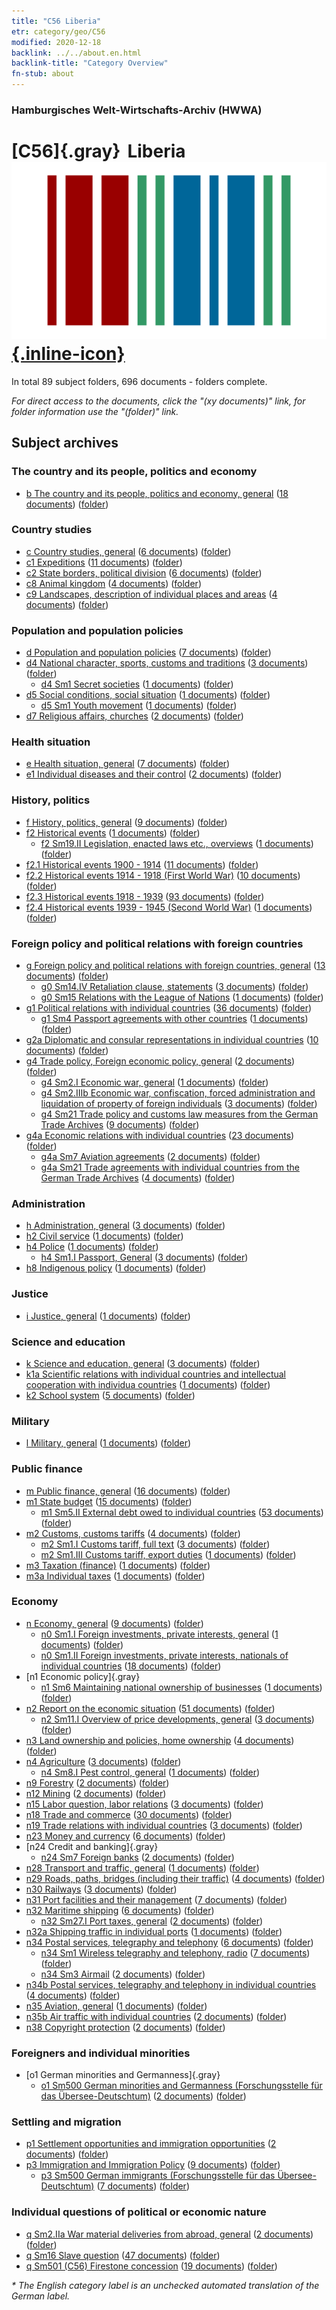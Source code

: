 ```yaml
---
title: "C56 Liberia"
etr: category/geo/C56
modified: 2020-12-18
backlink: ../../about.en.html
backlink-title: "Category Overview"
fn-stub: about
---
```


### Hamburgisches Welt-Wirtschafts-Archiv (HWWA)
# [C56]{.gray}&#8201; Liberia&#160; [![Wikidata item](/images/Wikidata-logo.svg){.inline-icon}](http://www.wikidata.org/entity/Q1014)





In total 89 subject folders, 696 documents - folders complete.

_For direct access to the documents, click the "(xy documents)" link, for folder information use the "(folder)" link._

## Subject archives



### The country and its people, politics and economy

- [b The country and its people, politics and economy, general](../../../subject/about.en.html#b) (<a href="https://dfg-viewer.de/show/?tx_dlf[id]=https://pm20.zbw.eu/mets/sh/1414xx/141405/1441xx/144196/public.mets.en.xml" target="_blank">18 documents</a>) ([folder](http://purl.org/pressemappe20/folder/sh/141405,144196))

### Country studies

- [c Country studies, general](../../../subject/about.en.html#c) (<a href="https://dfg-viewer.de/show/?tx_dlf[id]=https://pm20.zbw.eu/mets/sh/1414xx/141405/1441xx/144199/public.mets.en.xml" target="_blank">6 documents</a>) ([folder](http://purl.org/pressemappe20/folder/sh/141405,144199))
- [c1 Expeditions](../../../subject/about.en.html#c1) (<a href="https://dfg-viewer.de/show/?tx_dlf[id]=https://pm20.zbw.eu/mets/sh/1414xx/141405/1442xx/144200/public.mets.en.xml" target="_blank">11 documents</a>) ([folder](http://purl.org/pressemappe20/folder/sh/141405,144200))
- [c2 State borders, political division](../../../subject/about.en.html#c2) (<a href="https://dfg-viewer.de/show/?tx_dlf[id]=https://pm20.zbw.eu/mets/sh/1414xx/141405/1442xx/144202/public.mets.en.xml" target="_blank">6 documents</a>) ([folder](http://purl.org/pressemappe20/folder/sh/141405,144202))
- [c8 Animal kingdom](../../../subject/about.en.html#c8) (<a href="https://dfg-viewer.de/show/?tx_dlf[id]=https://pm20.zbw.eu/mets/sh/1414xx/141405/1442xx/144212/public.mets.en.xml" target="_blank">4 documents</a>) ([folder](http://purl.org/pressemappe20/folder/sh/141405,144212))
- [c9 Landscapes, description of individual places and areas](../../../subject/about.en.html#c9) (<a href="https://dfg-viewer.de/show/?tx_dlf[id]=https://pm20.zbw.eu/mets/sh/1414xx/141405/1442xx/144214/public.mets.en.xml" target="_blank">4 documents</a>) ([folder](http://purl.org/pressemappe20/folder/sh/141405,144214))

### Population and population policies

- [d Population and population policies](../../../subject/about.en.html#d) (<a href="https://dfg-viewer.de/show/?tx_dlf[id]=https://pm20.zbw.eu/mets/sh/1414xx/141405/1442xx/144221/public.mets.en.xml" target="_blank">7 documents</a>) ([folder](http://purl.org/pressemappe20/folder/sh/141405,144221))
- [d4 National character, sports, customs and traditions](../../../subject/about.en.html#d4) (<a href="https://dfg-viewer.de/show/?tx_dlf[id]=https://pm20.zbw.eu/mets/sh/1414xx/141405/1442xx/144228/public.mets.en.xml" target="_blank">3 documents</a>) ([folder](http://purl.org/pressemappe20/folder/sh/141405,144228))
  - [d4 Sm1 Secret societies](../../../subject/about.en.html#d4_Sm1) (<a href="https://dfg-viewer.de/show/?tx_dlf[id]=https://pm20.zbw.eu/mets/sh/1414xx/141405/1637xx/163704/public.mets.en.xml" target="_blank">1 documents</a>) ([folder](http://purl.org/pressemappe20/folder/sh/141405,163704))
- [d5 Social conditions, social situation](../../../subject/about.en.html#d5) (<a href="https://dfg-viewer.de/show/?tx_dlf[id]=https://pm20.zbw.eu/mets/sh/1414xx/141405/1442xx/144233/public.mets.en.xml" target="_blank">1 documents</a>) ([folder](http://purl.org/pressemappe20/folder/sh/141405,144233))
  - [d5 Sm1 Youth movement](../../../subject/about.en.html#d5_Sm1) (<a href="https://dfg-viewer.de/show/?tx_dlf[id]=https://pm20.zbw.eu/mets/sh/1414xx/141405/1442xx/144234/public.mets.en.xml" target="_blank">1 documents</a>) ([folder](http://purl.org/pressemappe20/folder/sh/141405,144234))
- [d7 Religious affairs, churches](../../../subject/about.en.html#d7) (<a href="https://dfg-viewer.de/show/?tx_dlf[id]=https://pm20.zbw.eu/mets/sh/1414xx/141405/1442xx/144241/public.mets.en.xml" target="_blank">2 documents</a>) ([folder](http://purl.org/pressemappe20/folder/sh/141405,144241))

### Health situation

- [e Health situation, general](../../../subject/about.en.html#e) (<a href="https://dfg-viewer.de/show/?tx_dlf[id]=https://pm20.zbw.eu/mets/sh/1414xx/141405/1442xx/144264/public.mets.en.xml" target="_blank">7 documents</a>) ([folder](http://purl.org/pressemappe20/folder/sh/141405,144264))
- [e1 Individual diseases and their control](../../../subject/about.en.html#e1) (<a href="https://dfg-viewer.de/show/?tx_dlf[id]=https://pm20.zbw.eu/mets/sh/1414xx/141405/1442xx/144265/public.mets.en.xml" target="_blank">2 documents</a>) ([folder](http://purl.org/pressemappe20/folder/sh/141405,144265))

### History, politics

- [f History, politics, general](../../../subject/about.en.html#f) (<a href="https://dfg-viewer.de/show/?tx_dlf[id]=https://pm20.zbw.eu/mets/sh/1414xx/141405/1442xx/144282/public.mets.en.xml" target="_blank">9 documents</a>) ([folder](http://purl.org/pressemappe20/folder/sh/141405,144282))
- [f2 Historical events](../../../subject/about.en.html#f2) (<a href="https://dfg-viewer.de/show/?tx_dlf[id]=https://pm20.zbw.eu/mets/sh/1414xx/141405/1442xx/144286/public.mets.en.xml" target="_blank">1 documents</a>) ([folder](http://purl.org/pressemappe20/folder/sh/141405,144286))
  - [f2 Sm19.II Legislation, enacted laws etc., overviews](../../../subject/about.en.html#f2_Sm19.II) (<a href="https://dfg-viewer.de/show/?tx_dlf[id]=https://pm20.zbw.eu/mets/sh/1414xx/141405/1443xx/144304/public.mets.en.xml" target="_blank">1 documents</a>) ([folder](http://purl.org/pressemappe20/folder/sh/141405,144304))
- [f2.1 Historical events 1900 - 1914](../../../subject/about.en.html#f2.1) (<a href="https://dfg-viewer.de/show/?tx_dlf[id]=https://pm20.zbw.eu/mets/sh/1414xx/141405/1813xx/181392/public.mets.en.xml" target="_blank">11 documents</a>) ([folder](http://purl.org/pressemappe20/folder/sh/141405,181392))
- [f2.2 Historical events 1914 - 1918 (First World War)](../../../subject/about.en.html#f2.2) (<a href="https://dfg-viewer.de/show/?tx_dlf[id]=https://pm20.zbw.eu/mets/sh/1414xx/141405/1813xx/181360/public.mets.en.xml" target="_blank">10 documents</a>) ([folder](http://purl.org/pressemappe20/folder/sh/141405,181360))
- [f2.3 Historical events 1918 - 1939](../../../subject/about.en.html#f2.3) (<a href="https://dfg-viewer.de/show/?tx_dlf[id]=https://pm20.zbw.eu/mets/sh/1414xx/141405/1813xx/181391/public.mets.en.xml" target="_blank">93 documents</a>) ([folder](http://purl.org/pressemappe20/folder/sh/141405,181391))
- [f2.4 Historical events 1939 - 1945 (Second World War)](../../../subject/about.en.html#f2.4) (<a href="https://dfg-viewer.de/show/?tx_dlf[id]=https://pm20.zbw.eu/mets/sh/1414xx/141405/1813xx/181361/public.mets.en.xml" target="_blank">1 documents</a>) ([folder](http://purl.org/pressemappe20/folder/sh/141405,181361))

### Foreign policy and political relations with foreign countries

- [g Foreign policy and political relations with foreign countries, general](../../../subject/about.en.html#g) (<a href="https://dfg-viewer.de/show/?tx_dlf[id]=https://pm20.zbw.eu/mets/sh/1414xx/141405/1444xx/144451/public.mets.en.xml" target="_blank">13 documents</a>) ([folder](http://purl.org/pressemappe20/folder/sh/141405,144451))
  - [g0 Sm14.IV Retaliation clause, statements](../../../subject/about.en.html#g0_Sm14.IV) (<a href="https://dfg-viewer.de/show/?tx_dlf[id]=https://pm20.zbw.eu/mets/sh/1414xx/141405/1445xx/144588/public.mets.en.xml" target="_blank">3 documents</a>) ([folder](http://purl.org/pressemappe20/folder/sh/141405,144588))
  - [g0 Sm15 Relations with the League of Nations](../../../subject/about.en.html#g0_Sm15) (<a href="https://dfg-viewer.de/show/?tx_dlf[id]=https://pm20.zbw.eu/mets/sh/1414xx/141405/1445xx/144589/public.mets.en.xml" target="_blank">1 documents</a>) ([folder](http://purl.org/pressemappe20/folder/sh/141405,144589))
- [g1 Political relations with individual countries](../../../subject/about.en.html#g1) (<a href="https://dfg-viewer.de/show/?tx_dlf[id]=https://pm20.zbw.eu/mets/sh/1414xx/141405/1444xx/144452/public.mets.en.xml" target="_blank">36 documents</a>) ([folder](http://purl.org/pressemappe20/folder/sh/141405,144452))
  - [g1 Sm4 Passport agreements with other countries](../../../subject/about.en.html#g1_Sm4) (<a href="https://dfg-viewer.de/show/?tx_dlf[id]=https://pm20.zbw.eu/mets/sh/1414xx/141405/1444xx/144456/public.mets.en.xml" target="_blank">1 documents</a>) ([folder](http://purl.org/pressemappe20/folder/sh/141405,144456))
- [g2a Diplomatic and consular representations in individual countries](../../../subject/about.en.html#g2a) (<a href="https://dfg-viewer.de/show/?tx_dlf[id]=https://pm20.zbw.eu/mets/sh/1414xx/141405/1444xx/144466/public.mets.en.xml" target="_blank">10 documents</a>) ([folder](http://purl.org/pressemappe20/folder/sh/141405,144466))
- [g4 Trade policy, Foreign economic policy, general](../../../subject/about.en.html#g4) (<a href="https://dfg-viewer.de/show/?tx_dlf[id]=https://pm20.zbw.eu/mets/sh/1414xx/141405/1444xx/144470/public.mets.en.xml" target="_blank">2 documents</a>) ([folder](http://purl.org/pressemappe20/folder/sh/141405,144470))
  - [g4 Sm2.I Economic war, general](../../../subject/about.en.html#g4_Sm2.I) (<a href="https://dfg-viewer.de/show/?tx_dlf[id]=https://pm20.zbw.eu/mets/sh/1414xx/141405/1444xx/144474/public.mets.en.xml" target="_blank">1 documents</a>) ([folder](http://purl.org/pressemappe20/folder/sh/141405,144474))
  - [g4 Sm2.IIIb Economic war, confiscation, forced administration and liquidation of property of foreign individuals](../../../subject/about.en.html#g4_Sm2.IIIb) (<a href="https://dfg-viewer.de/show/?tx_dlf[id]=https://pm20.zbw.eu/mets/sh/1414xx/141405/1444xx/144477/public.mets.en.xml" target="_blank">3 documents</a>) ([folder](http://purl.org/pressemappe20/folder/sh/141405,144477))
  - [g4 Sm21 Trade policy and customs law measures from the German Trade Archives](../../../subject/about.en.html#g4_Sm21) (<a href="https://dfg-viewer.de/show/?tx_dlf[id]=https://pm20.zbw.eu/mets/sh/1414xx/141405/1444xx/144492/public.mets.en.xml" target="_blank">9 documents</a>) ([folder](http://purl.org/pressemappe20/folder/sh/141405,144492))
- [g4a Economic relations with individual countries](../../../subject/about.en.html#g4a) (<a href="https://dfg-viewer.de/show/?tx_dlf[id]=https://pm20.zbw.eu/mets/sh/1414xx/141405/1445xx/144531/public.mets.en.xml" target="_blank">23 documents</a>) ([folder](http://purl.org/pressemappe20/folder/sh/141405,144531))
  - [g4a Sm7 Aviation agreements](../../../subject/about.en.html#g4a_Sm7) (<a href="https://dfg-viewer.de/show/?tx_dlf[id]=https://pm20.zbw.eu/mets/sh/1414xx/141405/1445xx/144538/public.mets.en.xml" target="_blank">2 documents</a>) ([folder](http://purl.org/pressemappe20/folder/sh/141405,144538))
  - [g4a Sm21 Trade agreements with individual countries from the German Trade Archives](../../../subject/about.en.html#g4a_Sm21) (<a href="https://dfg-viewer.de/show/?tx_dlf[id]=https://pm20.zbw.eu/mets/sh/1414xx/141405/1445xx/144550/public.mets.en.xml" target="_blank">4 documents</a>) ([folder](http://purl.org/pressemappe20/folder/sh/141405,144550))

### Administration

- [h Administration, general](../../../subject/about.en.html#h) (<a href="https://dfg-viewer.de/show/?tx_dlf[id]=https://pm20.zbw.eu/mets/sh/1414xx/141405/1446xx/144659/public.mets.en.xml" target="_blank">3 documents</a>) ([folder](http://purl.org/pressemappe20/folder/sh/141405,144659))
- [h2 Civil service](../../../subject/about.en.html#h2) (<a href="https://dfg-viewer.de/show/?tx_dlf[id]=https://pm20.zbw.eu/mets/sh/1414xx/141405/1446xx/144661/public.mets.en.xml" target="_blank">1 documents</a>) ([folder](http://purl.org/pressemappe20/folder/sh/141405,144661))
- [h4 Police](../../../subject/about.en.html#h4) (<a href="https://dfg-viewer.de/show/?tx_dlf[id]=https://pm20.zbw.eu/mets/sh/1414xx/141405/1446xx/144666/public.mets.en.xml" target="_blank">1 documents</a>) ([folder](http://purl.org/pressemappe20/folder/sh/141405,144666))
  - [h4 Sm1.I Passport, General](../../../subject/about.en.html#h4_Sm1.I) (<a href="https://dfg-viewer.de/show/?tx_dlf[id]=https://pm20.zbw.eu/mets/sh/1414xx/141405/1446xx/144667/public.mets.en.xml" target="_blank">3 documents</a>) ([folder](http://purl.org/pressemappe20/folder/sh/141405,144667))
- [h8 Indigenous policy](../../../subject/about.en.html#h8) (<a href="https://dfg-viewer.de/show/?tx_dlf[id]=https://pm20.zbw.eu/mets/sh/1414xx/141405/1446xx/144692/public.mets.en.xml" target="_blank">1 documents</a>) ([folder](http://purl.org/pressemappe20/folder/sh/141405,144692))

### Justice

- [i Justice, general](../../../subject/about.en.html#i) (<a href="https://dfg-viewer.de/show/?tx_dlf[id]=https://pm20.zbw.eu/mets/sh/1414xx/141405/1446xx/144694/public.mets.en.xml" target="_blank">1 documents</a>) ([folder](http://purl.org/pressemappe20/folder/sh/141405,144694))

### Science and education

- [k Science and education, general](../../../subject/about.en.html#k) (<a href="https://dfg-viewer.de/show/?tx_dlf[id]=https://pm20.zbw.eu/mets/sh/1414xx/141405/1447xx/144713/public.mets.en.xml" target="_blank">3 documents</a>) ([folder](http://purl.org/pressemappe20/folder/sh/141405,144713))
- [k1a Scientific relations with individual countries and intellectual cooperation with individua countries](../../../subject/about.en.html#k1a) (<a href="https://dfg-viewer.de/show/?tx_dlf[id]=https://pm20.zbw.eu/mets/sh/1414xx/141405/1447xx/144738/public.mets.en.xml" target="_blank">1 documents</a>) ([folder](http://purl.org/pressemappe20/folder/sh/141405,144738))
- [k2 School system](../../../subject/about.en.html#k2) (<a href="https://dfg-viewer.de/show/?tx_dlf[id]=https://pm20.zbw.eu/mets/sh/1414xx/141405/1447xx/144739/public.mets.en.xml" target="_blank">5 documents</a>) ([folder](http://purl.org/pressemappe20/folder/sh/141405,144739))

### Military

- [l Military, general](../../../subject/about.en.html#l) (<a href="https://dfg-viewer.de/show/?tx_dlf[id]=https://pm20.zbw.eu/mets/sh/1414xx/141405/1447xx/144762/public.mets.en.xml" target="_blank">1 documents</a>) ([folder](http://purl.org/pressemappe20/folder/sh/141405,144762))

### Public finance

- [m Public finance, general](../../../subject/about.en.html#m) (<a href="https://dfg-viewer.de/show/?tx_dlf[id]=https://pm20.zbw.eu/mets/sh/1414xx/141405/1448xx/144809/public.mets.en.xml" target="_blank">16 documents</a>) ([folder](http://purl.org/pressemappe20/folder/sh/141405,144809))
- [m1 State budget](../../../subject/about.en.html#m1) (<a href="https://dfg-viewer.de/show/?tx_dlf[id]=https://pm20.zbw.eu/mets/sh/1414xx/141405/1448xx/144810/public.mets.en.xml" target="_blank">15 documents</a>) ([folder](http://purl.org/pressemappe20/folder/sh/141405,144810))
  - [m1 Sm5.II External debt owed to individual countries](../../../subject/about.en.html#m1_Sm5.II) (<a href="https://dfg-viewer.de/show/?tx_dlf[id]=https://pm20.zbw.eu/mets/sh/1414xx/141405/1448xx/144819/public.mets.en.xml" target="_blank">53 documents</a>) ([folder](http://purl.org/pressemappe20/folder/sh/141405,144819))
- [m2 Customs, customs tariffs](../../../subject/about.en.html#m2) (<a href="https://dfg-viewer.de/show/?tx_dlf[id]=https://pm20.zbw.eu/mets/sh/1414xx/141405/1448xx/144850/public.mets.en.xml" target="_blank">4 documents</a>) ([folder](http://purl.org/pressemappe20/folder/sh/141405,144850))
  - [m2 Sm1.I Customs tariff, full text](../../../subject/about.en.html#m2_Sm1.I) (<a href="https://dfg-viewer.de/show/?tx_dlf[id]=https://pm20.zbw.eu/mets/sh/1414xx/141405/1448xx/144851/public.mets.en.xml" target="_blank">3 documents</a>) ([folder](http://purl.org/pressemappe20/folder/sh/141405,144851))
  - [m2 Sm1.III Customs tariff, export duties](../../../subject/about.en.html#m2_Sm1.III) (<a href="https://dfg-viewer.de/show/?tx_dlf[id]=https://pm20.zbw.eu/mets/sh/1414xx/141405/1448xx/144853/public.mets.en.xml" target="_blank">1 documents</a>) ([folder](http://purl.org/pressemappe20/folder/sh/141405,144853))
- [m3 Taxation (finance)](../../../subject/about.en.html#m3) (<a href="https://dfg-viewer.de/show/?tx_dlf[id]=https://pm20.zbw.eu/mets/sh/1414xx/141405/1448xx/144868/public.mets.en.xml" target="_blank">1 documents</a>) ([folder](http://purl.org/pressemappe20/folder/sh/141405,144868))
- [m3a Individual taxes](../../../subject/about.en.html#m3a) (<a href="https://dfg-viewer.de/show/?tx_dlf[id]=https://pm20.zbw.eu/mets/sh/1414xx/141405/1448xx/144889/public.mets.en.xml" target="_blank">1 documents</a>) ([folder](http://purl.org/pressemappe20/folder/sh/141405,144889))

### Economy

- [n Economy, general](../../../subject/about.en.html#n) (<a href="https://dfg-viewer.de/show/?tx_dlf[id]=https://pm20.zbw.eu/mets/sh/1414xx/141405/1449xx/144930/public.mets.en.xml" target="_blank">9 documents</a>) ([folder](http://purl.org/pressemappe20/folder/sh/141405,144930))
  - [n0 Sm1.I Foreign investments, private interests, general](../../../subject/about.en.html#n0_Sm1.I) (<a href="https://dfg-viewer.de/show/?tx_dlf[id]=https://pm20.zbw.eu/mets/sh/1414xx/141405/1457xx/145774/public.mets.en.xml" target="_blank">1 documents</a>) ([folder](http://purl.org/pressemappe20/folder/sh/141405,145774))
  - [n0 Sm1.II Foreign investments, private interests, nationals of individual countries](../../../subject/about.en.html#n0_Sm1.II) (<a href="https://dfg-viewer.de/show/?tx_dlf[id]=https://pm20.zbw.eu/mets/sh/1414xx/141405/1457xx/145775/public.mets.en.xml" target="_blank">18 documents</a>) ([folder](http://purl.org/pressemappe20/folder/sh/141405,145775))
- [n1 Economic policy]{.gray}
  - [n1 Sm6 Maintaining national ownership of businesses](../../../subject/about.en.html#n1_Sm6) (<a href="https://dfg-viewer.de/show/?tx_dlf[id]=https://pm20.zbw.eu/mets/sh/1414xx/141405/1449xx/144937/public.mets.en.xml" target="_blank">1 documents</a>) ([folder](http://purl.org/pressemappe20/folder/sh/141405,144937))
- [n2 Report on the economic situation](../../../subject/about.en.html#n2) (<a href="https://dfg-viewer.de/show/?tx_dlf[id]=https://pm20.zbw.eu/mets/sh/1414xx/141405/1449xx/144972/public.mets.en.xml" target="_blank">51 documents</a>) ([folder](http://purl.org/pressemappe20/folder/sh/141405,144972))
  - [n2 Sm11.I Overview of price developments, general](../../../subject/about.en.html#n2_Sm11.I) (<a href="https://dfg-viewer.de/show/?tx_dlf[id]=https://pm20.zbw.eu/mets/sh/1414xx/141405/1450xx/145002/public.mets.en.xml" target="_blank">3 documents</a>) ([folder](http://purl.org/pressemappe20/folder/sh/141405,145002))
- [n3 Land ownership and policies, home ownership](../../../subject/about.en.html#n3) (<a href="https://dfg-viewer.de/show/?tx_dlf[id]=https://pm20.zbw.eu/mets/sh/1414xx/141405/1450xx/145027/public.mets.en.xml" target="_blank">4 documents</a>) ([folder](http://purl.org/pressemappe20/folder/sh/141405,145027))
- [n4 Agriculture](../../../subject/about.en.html#n4) (<a href="https://dfg-viewer.de/show/?tx_dlf[id]=https://pm20.zbw.eu/mets/sh/1414xx/141405/1450xx/145048/public.mets.en.xml" target="_blank">3 documents</a>) ([folder](http://purl.org/pressemappe20/folder/sh/141405,145048))
  - [n4 Sm8.I Pest control, general](../../../subject/about.en.html#n4_Sm8.I) (<a href="https://dfg-viewer.de/show/?tx_dlf[id]=https://pm20.zbw.eu/mets/sh/1414xx/141405/1450xx/145056/public.mets.en.xml" target="_blank">1 documents</a>) ([folder](http://purl.org/pressemappe20/folder/sh/141405,145056))
- [n9 Forestry](../../../subject/about.en.html#n9) (<a href="https://dfg-viewer.de/show/?tx_dlf[id]=https://pm20.zbw.eu/mets/sh/1414xx/141405/1450xx/145074/public.mets.en.xml" target="_blank">2 documents</a>) ([folder](http://purl.org/pressemappe20/folder/sh/141405,145074))
- [n12 Mining](../../../subject/about.en.html#n12) (<a href="https://dfg-viewer.de/show/?tx_dlf[id]=https://pm20.zbw.eu/mets/sh/1414xx/141405/1450xx/145083/public.mets.en.xml" target="_blank">2 documents</a>) ([folder](http://purl.org/pressemappe20/folder/sh/141405,145083))
- [n15 Labor question, labor relations](../../../subject/about.en.html#n15) (<a href="https://dfg-viewer.de/show/?tx_dlf[id]=https://pm20.zbw.eu/mets/sh/1414xx/141405/1451xx/145155/public.mets.en.xml" target="_blank">3 documents</a>) ([folder](http://purl.org/pressemappe20/folder/sh/141405,145155))
- [n18 Trade and commerce](../../../subject/about.en.html#n18) (<a href="https://dfg-viewer.de/show/?tx_dlf[id]=https://pm20.zbw.eu/mets/sh/1414xx/141405/1452xx/145262/public.mets.en.xml" target="_blank">30 documents</a>) ([folder](http://purl.org/pressemappe20/folder/sh/141405,145262))
- [n19 Trade relations with individual countries](../../../subject/about.en.html#n19) (<a href="https://dfg-viewer.de/show/?tx_dlf[id]=https://pm20.zbw.eu/mets/sh/1414xx/141405/1452xx/145289/public.mets.en.xml" target="_blank">3 documents</a>) ([folder](http://purl.org/pressemappe20/folder/sh/141405,145289))
- [n23 Money and currency](../../../subject/about.en.html#n23) (<a href="https://dfg-viewer.de/show/?tx_dlf[id]=https://pm20.zbw.eu/mets/sh/1414xx/141405/1453xx/145305/public.mets.en.xml" target="_blank">6 documents</a>) ([folder](http://purl.org/pressemappe20/folder/sh/141405,145305))
- [n24 Credit and banking]{.gray}
  - [n24 Sm7 Foreign banks](../../../subject/about.en.html#n24_Sm7) (<a href="https://dfg-viewer.de/show/?tx_dlf[id]=https://pm20.zbw.eu/mets/sh/1414xx/141405/1453xx/145366/public.mets.en.xml" target="_blank">2 documents</a>) ([folder](http://purl.org/pressemappe20/folder/sh/141405,145366))
- [n28 Transport and traffic, general](../../../subject/about.en.html#n28) (<a href="https://dfg-viewer.de/show/?tx_dlf[id]=https://pm20.zbw.eu/mets/sh/1414xx/141405/1455xx/145509/public.mets.en.xml" target="_blank">1 documents</a>) ([folder](http://purl.org/pressemappe20/folder/sh/141405,145509))
- [n29 Roads, paths, bridges (including their traffic)](../../../subject/about.en.html#n29) (<a href="https://dfg-viewer.de/show/?tx_dlf[id]=https://pm20.zbw.eu/mets/sh/1414xx/141405/1455xx/145524/public.mets.en.xml" target="_blank">4 documents</a>) ([folder](http://purl.org/pressemappe20/folder/sh/141405,145524))
- [n30 Railways](../../../subject/about.en.html#n30) (<a href="https://dfg-viewer.de/show/?tx_dlf[id]=https://pm20.zbw.eu/mets/sh/1414xx/141405/1455xx/145531/public.mets.en.xml" target="_blank">3 documents</a>) ([folder](http://purl.org/pressemappe20/folder/sh/141405,145531))
- [n31 Port facilities and their management](../../../subject/about.en.html#n31) (<a href="https://dfg-viewer.de/show/?tx_dlf[id]=https://pm20.zbw.eu/mets/sh/1414xx/141405/1455xx/145563/public.mets.en.xml" target="_blank">7 documents</a>) ([folder](http://purl.org/pressemappe20/folder/sh/141405,145563))
- [n32 Maritime shipping](../../../subject/about.en.html#n32) (<a href="https://dfg-viewer.de/show/?tx_dlf[id]=https://pm20.zbw.eu/mets/sh/1414xx/141405/1455xx/145567/public.mets.en.xml" target="_blank">6 documents</a>) ([folder](http://purl.org/pressemappe20/folder/sh/141405,145567))
  - [n32 Sm27.I Port taxes, general](../../../subject/about.en.html#n32_Sm27.I) (<a href="https://dfg-viewer.de/show/?tx_dlf[id]=https://pm20.zbw.eu/mets/sh/1414xx/141405/1456xx/145600/public.mets.en.xml" target="_blank">2 documents</a>) ([folder](http://purl.org/pressemappe20/folder/sh/141405,145600))
- [n32a Shipping traffic in individual ports](../../../subject/about.en.html#n32a) (<a href="https://dfg-viewer.de/show/?tx_dlf[id]=https://pm20.zbw.eu/mets/sh/1414xx/141405/1456xx/145644/public.mets.en.xml" target="_blank">1 documents</a>) ([folder](http://purl.org/pressemappe20/folder/sh/141405,145644))
- [n34 Postal services, telegraphy and telephony](../../../subject/about.en.html#n34) (<a href="https://dfg-viewer.de/show/?tx_dlf[id]=https://pm20.zbw.eu/mets/sh/1414xx/141405/1456xx/145662/public.mets.en.xml" target="_blank">6 documents</a>) ([folder](http://purl.org/pressemappe20/folder/sh/141405,145662))
  - [n34 Sm1 Wireless telegraphy and telephony, radio](../../../subject/about.en.html#n34_Sm1) (<a href="https://dfg-viewer.de/show/?tx_dlf[id]=https://pm20.zbw.eu/mets/sh/1414xx/141405/1456xx/145663/public.mets.en.xml" target="_blank">7 documents</a>) ([folder](http://purl.org/pressemappe20/folder/sh/141405,145663))
  - [n34 Sm3 Airmail](../../../subject/about.en.html#n34_Sm3) (<a href="https://dfg-viewer.de/show/?tx_dlf[id]=https://pm20.zbw.eu/mets/sh/1414xx/141405/1456xx/145665/public.mets.en.xml" target="_blank">2 documents</a>) ([folder](http://purl.org/pressemappe20/folder/sh/141405,145665))
- [n34b Postal services, telegraphy and telephony in individual countries](../../../subject/about.en.html#n34b) (<a href="https://dfg-viewer.de/show/?tx_dlf[id]=https://pm20.zbw.eu/mets/sh/1414xx/141405/1456xx/145680/public.mets.en.xml" target="_blank">4 documents</a>) ([folder](http://purl.org/pressemappe20/folder/sh/141405,145680))
- [n35 Aviation, general](../../../subject/about.en.html#n35) (<a href="https://dfg-viewer.de/show/?tx_dlf[id]=https://pm20.zbw.eu/mets/sh/1414xx/141405/1456xx/145681/public.mets.en.xml" target="_blank">1 documents</a>) ([folder](http://purl.org/pressemappe20/folder/sh/141405,145681))
- [n35b Air traffic with individual countries](../../../subject/about.en.html#n35b) (<a href="https://dfg-viewer.de/show/?tx_dlf[id]=https://pm20.zbw.eu/mets/sh/1414xx/141405/1457xx/145706/public.mets.en.xml" target="_blank">2 documents</a>) ([folder](http://purl.org/pressemappe20/folder/sh/141405,145706))
- [n38 Copyright protection](../../../subject/about.en.html#n38) (<a href="https://dfg-viewer.de/show/?tx_dlf[id]=https://pm20.zbw.eu/mets/sh/1414xx/141405/1457xx/145757/public.mets.en.xml" target="_blank">2 documents</a>) ([folder](http://purl.org/pressemappe20/folder/sh/141405,145757))

### Foreigners and individual minorities

- [o1 German minorities and Germanness]{.gray}
  - [o1 Sm500 German minorities and Germanness (Forschungsstelle für das Übersee-Deutschtum)](../../../subject/about.en.html#o1_Sm500) (<a href="https://dfg-viewer.de/show/?tx_dlf[id]=https://pm20.zbw.eu/mets/sh/1414xx/141405/1459xx/145911/public.mets.en.xml" target="_blank">2 documents</a>) ([folder](http://purl.org/pressemappe20/folder/sh/141405,145911))

### Settling and migration

- [p1 Settlement opportunities and immigration opportunities](../../../subject/about.en.html#p1) (<a href="https://dfg-viewer.de/show/?tx_dlf[id]=https://pm20.zbw.eu/mets/sh/1414xx/141405/1459xx/145914/public.mets.en.xml" target="_blank">2 documents</a>) ([folder](http://purl.org/pressemappe20/folder/sh/141405,145914))
- [p3 Immigration and Immigration Policy](../../../subject/about.en.html#p3) (<a href="https://dfg-viewer.de/show/?tx_dlf[id]=https://pm20.zbw.eu/mets/sh/1414xx/141405/1459xx/145917/public.mets.en.xml" target="_blank">9 documents</a>) ([folder](http://purl.org/pressemappe20/folder/sh/141405,145917))
  - [p3 Sm500 German immigrants (Forschungsstelle für das Übersee-Deutschtum)](../../../subject/about.en.html#p3_Sm500) (<a href="https://dfg-viewer.de/show/?tx_dlf[id]=https://pm20.zbw.eu/mets/sh/1414xx/141405/1459xx/145921/public.mets.en.xml" target="_blank">7 documents</a>) ([folder](http://purl.org/pressemappe20/folder/sh/141405,145921))

### Individual questions of political or economic nature

- [q Sm2.IIa War material deliveries from abroad, general](../../../subject/about.en.html#q_Sm2.IIa) (<a href="https://dfg-viewer.de/show/?tx_dlf[id]=https://pm20.zbw.eu/mets/sh/1414xx/141405/1459xx/145943/public.mets.en.xml" target="_blank">2 documents</a>) ([folder](http://purl.org/pressemappe20/folder/sh/141405,145943))
- [q Sm16 Slave question](../../../subject/about.en.html#q_Sm16) (<a href="https://dfg-viewer.de/show/?tx_dlf[id]=https://pm20.zbw.eu/mets/sh/1414xx/141405/1459xx/145962/public.mets.en.xml" target="_blank">47 documents</a>) ([folder](http://purl.org/pressemappe20/folder/sh/141405,145962))
- [q Sm501 (C56) Firestone concession](../../../subject/about.en.html#q_Sm501_(C56)) (<a href="https://dfg-viewer.de/show/?tx_dlf[id]=https://pm20.zbw.eu/mets/sh/1414xx/141405/1460xx/146019/public.mets.en.xml" target="_blank">19 documents</a>) ([folder](http://purl.org/pressemappe20/folder/sh/141405,146019))


_* The English category label is an unchecked automated translation of the German label._

